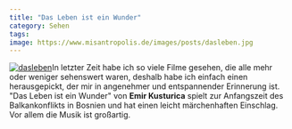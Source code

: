 ```yaml
---
title: "Das Leben ist ein Wunder"
category: Sehen
tags: 
image: https://www.misantropolis.de/images/posts/dasleben.jpg
---
```


[![](http://www.misantropolis.de/wp-content/uploads/2008/04/dasleben.jpg "dasleben")](http://www.misantropolis.de/wp-content/uploads/2008/04/dasleben.jpg)In letzter Zeit habe ich so viele Filme gesehen, die alle mehr oder weniger sehenswert waren, deshalb habe ich einfach einen herausgepickt, der mir in angenehmer und entspannender Erinnerung ist. "Das Leben ist ein Wunder" von **Emir Kusturica** spielt zur Anfangszeit des Balkankonflikts in Bosnien und hat einen leicht märchenhaften Einschlag. Vor allem die Musik ist großartig.
